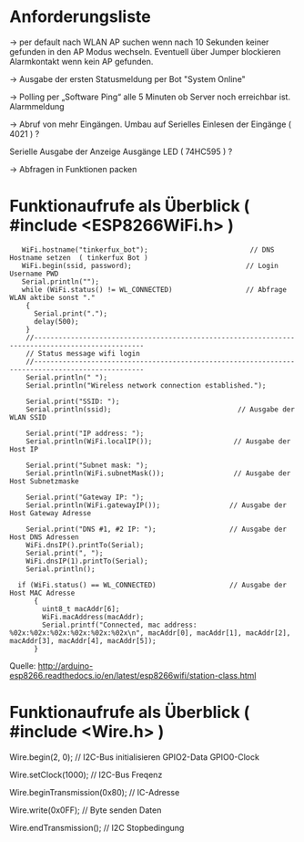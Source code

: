 # Anforderungsliste

-> per default nach WLAN AP suchen wenn nach 10 Sekunden keiner gefunden in den AP Modus wechseln. Eventuell über Jumper blockieren Alarmkontakt wenn kein AP gefunden.

-> Ausgabe der ersten Statusmeldung per Bot "System Online"

 -> Polling per „Software Ping“ alle 5 Minuten ob Server noch erreichbar ist. Alarmmeldung

-> Abruf von mehr Eingängen. Umbau auf Serielles Einlesen der Eingänge ( 4021 ) ?

Serielle Ausgabe der Anzeige Ausgänge LED ( 74HC595 ) ?

-> Abfragen in Funktionen packen 

# Funktionaufrufe als Überblick ( #include <ESP8266WiFi.h> )


       WiFi.hostname("tinkerfux_bot");                         // DNS Hostname setzen  ( tinkerfux Bot )
       WiFi.begin(ssid, password);                            // Login Username PWD   
       Serial.println("");                                       
       while (WiFi.status() != WL_CONNECTED)                  // Abfrage WLAN aktibe sonst "."
        {
          Serial.print(".");
          delay(500);
        }
        //-------------------------------------------------------------------------------------------------
        // Status message wifi login
        //-------------------------------------------------------------------------------------------------
        Serial.println(" ");
        Serial.println("Wireless network connection established.");

        Serial.print("SSID: ");                         
        Serial.println(ssid);                               // Ausgabe der WLAN SSID  

        Serial.print("IP address: ");
        Serial.println(WiFi.localIP());                    // Ausgabe der Host IP   

        Serial.print("Subnet mask: ");
        Serial.println(WiFi.subnetMask());                 // Ausgabe der Host Subnetzmaske    

        Serial.print("Gateway IP: ");
        Serial.println(WiFi.gatewayIP());                 // Ausgabe der Host Gateway Adresse      

        Serial.print("DNS #1, #2 IP: ");                  // Ausgabe der Host DNS Adressen      
        WiFi.dnsIP().printTo(Serial);
        Serial.print(", ");
        WiFi.dnsIP(1).printTo(Serial);
        Serial.println();

      if (WiFi.status() == WL_CONNECTED)                  // Ausgabe der Host MAC Adresse      
          {
            uint8_t macAddr[6];
            WiFi.macAddress(macAddr);
            Serial.printf("Connected, mac address: %02x:%02x:%02x:%02x:%02x:%02x\n", macAddr[0], macAddr[1], macAddr[2], macAddr[3], macAddr[4], macAddr[5]);
          }



Quelle: http://arduino-esp8266.readthedocs.io/en/latest/esp8266wifi/station-class.html

# Funktionaufrufe als Überblick ( #include <Wire.h> )

Wire.begin(2, 0);                                 // I2C-Bus initialisieren GPIO2-Data GPIO0-Clock

Wire.setClock(1000);                              // I2C-Bus Freqenz

Wire.beginTransmission(0x80);                     // IC-Adresse

Wire.write(0x0FF);                                // Byte senden Daten 

Wire.endTransmission();                           // I2C Stopbedingung


 
